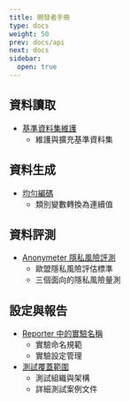```yaml
---
title: 開發者手冊
type: docs
weight: 50
prev: docs/api
next: docs
sidebar:
  open: true
---
```


## 資料讀取
- [基準資料集維護](./benchmark-datasets)
  - 維護與擴充基準資料集

## 資料生成
- [均勻編碼](./uniform-encoder)
  - 類別變數轉換為連續值

## 資料評測
- [Anonymeter 隱私風險評測](./anonymeter)
  - 歐盟隱私風險評估標準
  - 三個面向的隱私風險量測

## 設定與報告
- [Reporter 中的實驗名稱](./experiment-naming-in-reporter)
  - 實驗命名規範
  - 實驗設定管理
- [測試覆蓋範圍](./test-coverage)
  - 測試組織與架構
  - 詳細測試案例文件